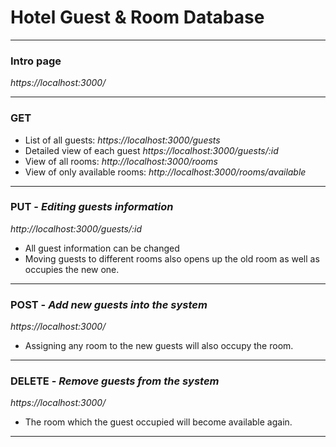 # Hotel Guest & Room Database

---
### Intro page
_https://localhost:3000/_

---
### GET
- List of all guests:
_https://localhost:3000/guests_
- Detailed view of each guest
_https://localhost:3000/guests/:id_
- View of all rooms:
_http://localhost:3000/rooms_
- View of only available rooms:
_http://localhost:3000/rooms/available_
---
### PUT - _Editing guests information_
_http://localhost:3000/guests/:id_
- All guest information can be changed
- Moving guests to different rooms also opens up the old room as well as occupies the new one.
---
### POST - _Add new guests into the system_
_https://localhost:3000/_
- Assigning any room to the new guests will also occupy the room.
---

### DELETE - _Remove guests from the system_
_https://localhost:3000/_
- The room which the guest occupied will become available again.
---